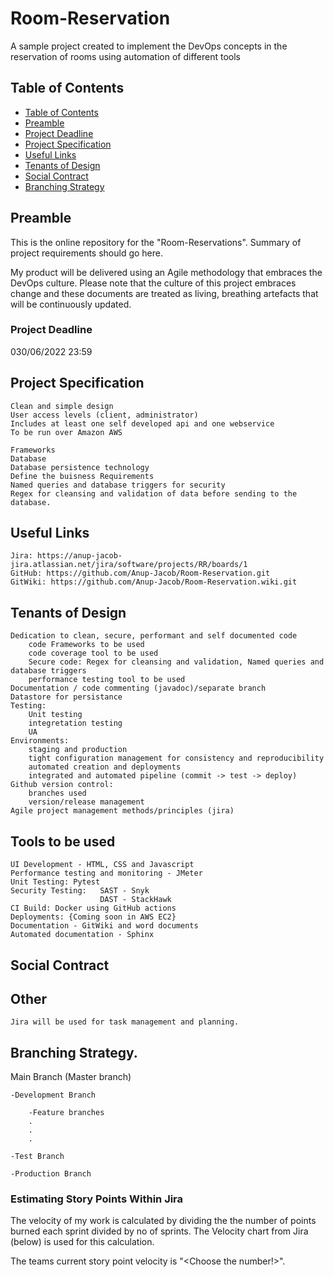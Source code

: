 # Room-Reservation
A sample project created to implement the DevOps concepts in the reservation of rooms using automation of different tools


## Table of Contents

  * [Table of Contents](#table-of-contents)
  * [Preamble](#preamble)
  * [Project Deadline](#project-deadline)
  * [Project Specification](#project-specification)
  * [Useful Links](#useful-links)
  * [Tenants of Design](#tenants-of-design)
  * [Social Contract](#social-contract)
  * [Branching Strategy](#branching-strategy)

## Preamble

This is the online repository for the "Room-Reservations". Summary of project requirements should go here.

My product will be delivered using an Agile methodology that embraces the DevOps culture. Please note that the culture of this project embraces change and these documents are treated as living, breathing artefacts that will be continuously updated.

  
### Project Deadline
030/06/2022 23:59
  
## Project Specification  

    Clean and simple design
    User access levels (client, administrator)
    Includes at least one self developed api and one webservice
    To be run over Amazon AWS

    Frameworks
    Database
    Database persistence technology
    Define the buisness Requirements
    Named queries and database triggers for security
    Regex for cleansing and validation of data before sending to the database.

## Useful Links

    Jira: https://anup-jacob-jira.atlassian.net/jira/software/projects/RR/boards/1
    GitHub: https://github.com/Anup-Jacob/Room-Reservation.git
    GitWiki: https://github.com/Anup-Jacob/Room-Reservation.wiki.git


## Tenants of Design
    Dedication to clean, secure, performant and self documented code
        code Frameworks to be used
        code coverage tool to be used
        Secure code: Regex for cleansing and validation, Named queries and database triggers
        performance testing tool to be used
    Documentation / code commenting (javadoc)/separate branch
    Datastore for persistance
    Testing:
        Unit testing
        integretation testing
        UA
    Environments:
        staging and production
        tight configuration management for consistency and reproducibility
        automated creation and deployments
        integrated and automated pipeline (commit -> test -> deploy)
    Github version control:
        branches used
        version/release management
    Agile project management methods/principles (jira)
	
## Tools to be used
	
	UI Development - HTML, CSS and Javascript
	Performance testing and monitoring - JMeter
	Unit Testing: Pytest
	Security Testing:	SAST - Snyk
						DAST - StackHawk
	CI Build: Docker using GitHub actions
	Deployments: {Coming soon in AWS EC2}
	Documentation - GitWiki and word documents
	Automated documentation - Sphinx

## Social Contract


## Other

    Jira will be used for task management and planning.

## Branching Strategy.

Main Branch  (Master branch)
	
	-Development Branch
		
		-Feature branches
		.
		.
		.
		
	-Test Branch
	
	-Production Branch

### Estimating Story Points Within Jira

The velocity of my work is calculated by dividing the the number of points burned each sprint divided by no of sprints. The Velocity chart from Jira (below) is used for this calculation.

The teams current story point velocity is "<Choose the number!>".
	
	
	
